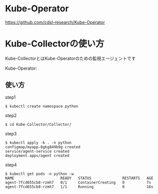 # Kube-Operator
https://github.com/cdsl-research/Kube-Operator


# Kube-Collectorの使い方

Kube-CollectorとはKube-Operatorのための監視エージェントです

Kube-Operator: 

## 使い方
step1

```
$ kubectl create namespace python
```

step2

```
$ cd Kube-Collector/Collector/
```

step3

```
$ kubectl apply -k . -n python
configmap/myapp-8gkg849b9g created
service/agent-service created
deployment.apps/agent created
```

step4
```
$ kubectl get pods -n python -w
NAME                     READY   STATUS              RESTARTS   AGE
agent-7fcd655cb8-rzmh7   0/1     ContainerCreating   0          7s
agent-7fcd655cb8-rzmh7   1/1     Running             0          16s
```


